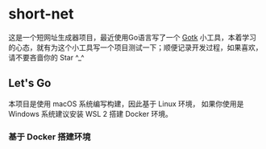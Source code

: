 # short-net

这是一个短网址生成器项目，最近使用Go语言写了一个 [Gotk](github.com/lightsaid/gotk) 小工具，本着学习的心态，就有为这个小工具写一个项目测试一下；顺便记录开发过程，如果喜欢，请不要吝啬你的 Star ^_^


## Let's Go

本项目是使用 macOS 系统编写构建，因此基于 Linux 环境， 如果你使用是 Windows 系统建议安装 WSL 2 搭建 Docker 环境。

### 基于 Docker 搭建环境